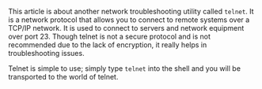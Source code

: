 This article is about another network troubleshooting utility called `telnet`. It is a network protocol that allows you to connect to remote systems over a TCP/IP network. It is used to connect to servers and network equipment over port 23. Though telnet is not a secure protocol and is not recommended due to the lack of encryption, it really helps in troubleshooting issues.

Telnet is simple to use; simply type `telnet` into the shell and you will be transported to the world of telnet.
